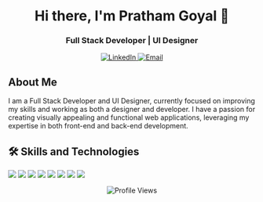 <!-- Header -->
<h1 align="center">Hi there, I'm Pratham Goyal 👋</h1>
<h3 align="center">Full Stack Developer | UI Designer</h3>

<p align="center">
  <a href="https://www.linkedin.com/in/thepratham05/">
    <img src="https://img.shields.io/badge/LinkedIn-thepratham05-blue?style=flat-square&logo=linkedin" alt="LinkedIn">
  </a>
  <a href="mailto:thepratham05@gmail.com">
    <img src="https://img.shields.io/badge/Email-thepratham05@gmail.com-blue?style=flat-square&logo=gmail" alt="Email">
  </a>
</p>

<!-- About Me -->
## About Me

I am a Full Stack Developer and UI Designer, currently focused on improving my skills and working as both a designer and developer. I have a passion for creating visually appealing and functional web applications, leveraging my expertise in both front-end and back-end development.

<!-- Skills and Technologies -->
## 🛠 Skills and Technologies

<p><img src="https://img.shields.io/badge/JavaScript-F7DF1E?style=flat-square&logo=javascript&logoColor=black">
  <img src="https://img.shields.io/badge/Python-3776AB?style=flat-square&logo=python&logoColor=white">
  <img src="https://img.shields.io/badge/C++-00599C?style=flat-square&logo=c%2B%2B&logoColor=white">
  <img src="https://img.shields.io/badge/React-61DAFB?style=flat-square&logo=react&logoColor=black">
  <img src="https://img.shields.io/badge/Bootstrap-563D7C?style=flat-square&logo=bootstrap&logoColor=white">
  <img src="https://img.shields.io/badge/NumPy-013243?style=flat-square&logo=numpy&logoColor=white">
  <img src="https://img.shields.io/badge/Pandas-150458?style=flat-square&logo=pandas&logoColor=white">
  <img src="https://img.shields.io/badge/VS Code-007ACC?style=flat-square&logo=visual-studio-code&logoColor=white"></p>
    

<!-- Footer -->
<p align="center">
  <img src="https://komarev.com/ghpvc/?username=thepratham05&color=blue&style=flat-square" alt="Profile Views">
</p>
